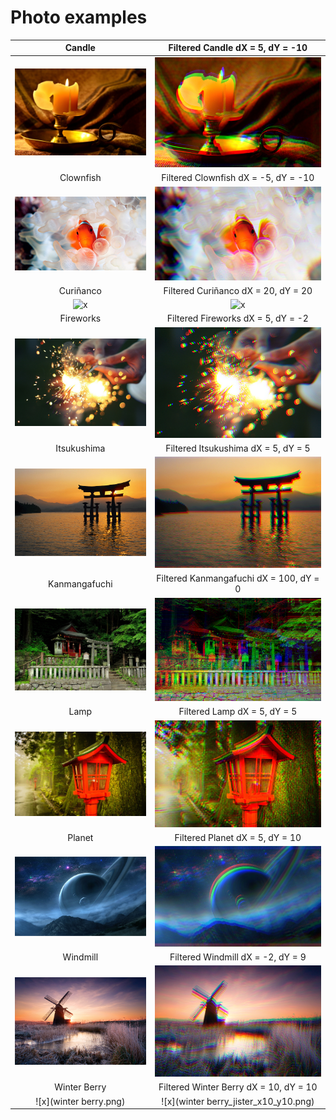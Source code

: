 # Photo examples

| Candle | Filtered Candle dX = 5, dY = -10 |
| :---: | :---: |
| ![x](candle.png) | ![x](candle_jister_x5_y-10.png) |
| Clownfish | Filtered Clownfish dX = -5, dY = -10 |
| ![x](clownfish.png) | ![x](clownfish_jister_x-5_y-10.png) |
| Curiñanco | Filtered Curiñanco dX = 20, dY = 20 |
| ![x](curiñanco.png) | ![x](curiñanco_jister_x20_y20.png) |
| Fireworks | Filtered Fireworks dX = 5, dY = -2 |
| ![x](fireworks.png) | ![x](fireworks_jister_x5_y-2.png) |
| Itsukushima | Filtered Itsukushima dX = 5, dY = 5 |
| ![x](itsukushima.png) | ![x](itsukushima_jister_x5_y5.png) |
| Kanmangafuchi | Filtered Kanmangafuchi dX = 100, dY = 0 |
| ![x](kanmangafuchi.png) | ![x](kanmangafuchi_jister_x100_y0.png) |
| Lamp | Filtered Lamp dX = 5, dY = 5 |
| ![x](lamp.png) | ![x](lamp_jister_x5_y5.png) |
| Planet | Filtered Planet dX = 5, dY = 10 |
| ![x](planet.png) | ![x](planet_jister_x5_y10.png) |
| Windmill | Filtered Windmill dX = -2, dY = 9 |
| ![x](windmill.png) | ![x](windmill_jister_x-2_y9.png) |
| Winter Berry | Filtered Winter Berry dX = 10, dY = 10 |
| ![x](winter berry.png) | ![x](winter berry_jister_x10_y10.png) |
